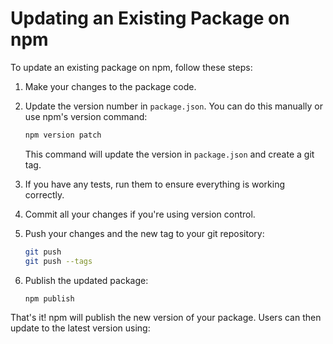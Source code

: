 # Updating an Existing Package on npm

To update an existing package on npm, follow these steps:

1. Make your changes to the package code.

2. Update the version number in `package.json`. You can do this manually or use npm's version command:

   ```bash
   npm version patch
   ```

   This command will update the version in `package.json` and create a git tag.

3. If you have any tests, run them to ensure everything is working correctly.

4. Commit all your changes if you're using version control.

5. Push your changes and the new tag to your git repository:

   ```bash
   git push
   git push --tags
   ```

6. Publish the updated package:

   ```bash
   npm publish
   ```

That's it! npm will publish the new version of your package. Users can then update to the latest version using: